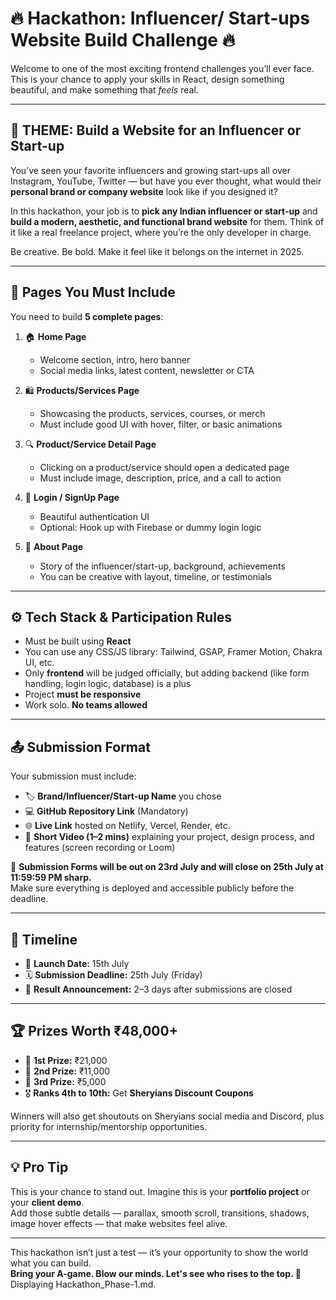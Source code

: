 
# 🔥 Hackathon: Influencer/ Start-ups Website Build Challenge 🔥

Welcome to one of the most exciting frontend challenges you’ll ever face.  
This is your chance to apply your skills in React, design something beautiful, and make something that *feels* real.

---

## 🎯 THEME: Build a Website for an Influencer or Start-up

You’ve seen your favorite influencers and growing start-ups all over Instagram, YouTube, Twitter — but have you ever thought, what would their **personal brand or company website** look like if you designed it?

In this hackathon, your job is to **pick any Indian influencer or start-up** and **build a modern, aesthetic, and functional brand website** for them. Think of it like a real freelance project, where you’re the only developer in charge.

Be creative. Be bold. Make it feel like it belongs on the internet in 2025.

---

## 🧾 Pages You Must Include

You need to build **5 complete pages**:

1. 🏠 **Home Page**
   - Welcome section, intro, hero banner  
   - Social media links, latest content, newsletter or CTA

2. 🛍️ **Products/Services Page**
   - Showcasing the products, services, courses, or merch  
   - Must include good UI with hover, filter, or basic animations

3. 🔍 **Product/Service Detail Page**
   - Clicking on a product/service should open a dedicated page  
   - Must include image, description, price, and a call to action

4. 🔐 **Login / SignUp Page**
   - Beautiful authentication UI  
   - Optional: Hook up with Firebase or dummy login logic

5. 👤 **About Page**
   - Story of the influencer/start-up, background, achievements  
   - You can be creative with layout, timeline, or testimonials

---

## ⚙️ Tech Stack & Participation Rules

- Must be built using **React**
- You can use any CSS/JS library: Tailwind, GSAP, Framer Motion, Chakra UI, etc.
- Only **frontend** will be judged officially, but adding backend (like form handling, login logic, database) is a plus
- Project **must be responsive**
- Work solo. **No teams allowed**

---

## 📤 Submission Format

Your submission must include:

- 🏷️ **Brand/Influencer/Start-up Name** you chose  
- 💻 **GitHub Repository Link** (Mandatory)  
- 🌐 **Live Link** hosted on Netlify, Vercel, Render, etc.  
- 🎥 **Short Video (1–2 mins)** explaining your project, design process, and features (screen recording or Loom)

📩 **Submission Forms will be out on 23rd July and will close on 25th July at 11:59:59 PM sharp.**  
Make sure everything is deployed and accessible publicly before the deadline.

---

## 📅 Timeline

- 🚨 **Launch Date:** 15th July  
- 🗓️ **Submission Deadline:** 25th July (Friday)  
- 📣 **Result Announcement:** 2–3 days after submissions are closed


---

## 🏆 Prizes Worth ₹48,000+

- 🥇 **1st Prize:** ₹21,000  
- 🥈 **2nd Prize:** ₹11,000  
- 🥉 **3rd Prize:** ₹5,000  
- 🎖️ **Ranks 4th to 10th:** Get **Sheryians Discount Coupons**

Winners will also get shoutouts on Sheryians social media and Discord, plus priority for internship/mentorship opportunities.

---


## 💡 Pro Tip

This is your chance to stand out. Imagine this is your **portfolio project** or your **client demo**.  
Add those subtle details — parallax, smooth scroll, transitions, shadows, image hover effects — that make websites feel alive.

---

This hackathon isn’t just a test — it’s your opportunity to show the world what you can build.  
**Bring your A-game. Blow our minds. Let's see who rises to the top. 🚀**
Displaying Hackathon_Phase-1.md.
